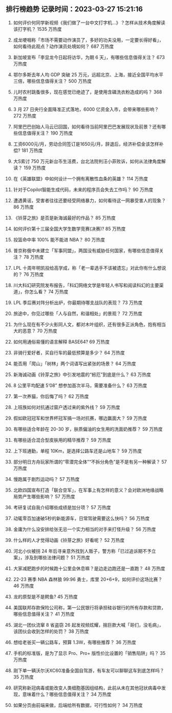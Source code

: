 
## 排行榜趋势 记录时间：2023-03-27 15:21:16
  
  1. 如何评价何同学新视频《我们做了一台中文打字机…》？怎样从技术角度解读该打字机？ 1535 万热度
    
  2. 成龙哽咽称「市场不需要动作演员了，多好的功夫没用，一定要长得好看」，如何看待此观点？动作演员处境如何？ 687 万热度
    
  3. 新加坡宣布「李显龙今日起将访华，为期 6 天」，有哪些信息值得关注？ 673 万热度
    
  4. 鄂尔多斯去年人均 GDP 突破 25 万元，远超北京、上海，接近全国平均水平三倍，哪些信息值得关注？ 500 万热度
    
  5. 儿时农村跳蚤很多，现在感觉已绝迹了，是使用含磷洗衣粉造成的吗？ 368 万热度
    
  6. 3 月 27 日央行全面降准正式落地，6000 亿资金入市，会带来哪些影响？ 272 万热度
    
  7. 阿里巴巴创始人马云已回国，如何看待当前阿里巴巴发展现状及前景？还有哪些信息值得关注？ 190 万热度
    
  8. 工资6000元/月，劳动合同签订是1650元/月，辞退后，经济补偿金该怎样补偿? 181 万热度
    
  9. 大S索讨 750 万元新台币生活费，台北法院判汪小菲败诉，如何从法律角度解读？ 159 万热度
    
  10. 在《英雄联盟》中如何设计一个拥有离散性血条的英雄？ 114 万热度
    
  11. 针对于Copilot智能生成代码，未来的程序员会失去工作吗？ 90 万热度
    
  12. 遭遇黄谣，受害者往往还要经受网络暴力，如何看待这一网暴受害人的现象？ 86 万热度
    
  13. 《铃芽之旅》是否是新海诚最好的作品？ 85 万热度
    
  14. 如何评价第十三届全国大学生数学竞赛(决赛)? 85 万热度
    
  15. 投篮命中率 100% 能不能进 NBA？ 80 万热度
    
  16. 普京称俄中未建立「军事同盟」，两国没有威胁任何国家，有哪些信息值得关注？ 78 万热度
    
  17. LPL 十周年明凯投给高学成，称「老一辈选手不该被遗忘」对此你有什么想说的？ 76 万热度
    
  18. 川大科幻研究院发布报告，「科幻网络文学是年轻人书写和阅读科幻的主要渠道」，你怎么看？ 74 万热度
    
  19. LPL 季后赛对阵分析出炉，你最期待哪支战队的表现？ 73 万热度
    
  20. 旅途中，你见过哪些「人与自然，和谐相处」的景观？ 72 万热度
    
  21. 为什么现在有不少火影同人文，都对木叶组织，还有很多正派角色，抱有相当大的恶意？ 70 万热度
    
  22. 如何用通俗易懂的语言解释 BASE64? 69 万热度
    
  23. 非骑行爱好者，买自行车的最低预算是多少？ 64 万热度
    
  24. 能否用「爬山」「树林」两个词语写出紧张的场景？ 64 万热度
    
  25. 新海诚动画《铃芽之旅》中引发地震的“蚓厄”到底是什么？ 63 万热度
    
  26. 8 公里平均配速 5‘08” 想参加首次半马，需要准备什么？ 63 万热度
    
  27. 第一次养猫，你后悔了吗？ 62 万热度
    
  28. 上班族如何对抗通过窗户透过来的紫外线？ 59 万热度
    
  29. 假如欧冠冠军和世界杯冠军搞一场对抗赛，哪边赢面大？ 59 万热度
    
  30. 有哪些适合年龄在 20-30 岁，肤质偏油的女生用的洗面奶推荐？ 59 万热度
    
  31. 有哪些适合混合型皮肤用的精华推荐？ 59 万热度
    
  32. 上下班通勤，单程 10Km，是选择公路车还是山地车？ 59 万热度
    
  33. 部分明日方舟玩家所谓的“零潜完全体”“不拆分角色”是不是有另一种解读？ 57 万热度
    
  34. 慢跑属于剧烈运动吗？ 57 万热度
    
  35. 北欧四国宣布打造「联合空军」，在军事上有怎样的意义？会对欧洲地缘战略局势产生哪些影响？ 57 万热度
    
  36. 考研复试自我介绍哪些成绩是加分项？ 57 万热度
    
  37. 动辄零百加速破5秒的新能源车，日常驾驶需要这么快吗？ 56 万热度
    
  38. 金庸为什么没安排给张无忌一个实力相当的对手来打怪升级？ 56 万热度
    
  39. 什么样的人才觉得动画《铃芽之旅》好看呢？ 52 万热度
    
  40. 河北小伙被拐 24 年后寻亲意外找到人贩子，警方称「已过追诉期不予立案」，涉及到哪些法律问题？ 51 万热度
    
  41. 大家减肥跑步的时候跑十公里会休息嘛？是边走边跑还是一直跑？ 48 万热度
    
  42. 22-23 赛季 NBA 森林狼 99:96 勇士，库里 20+6+9，如何评价这场比赛？ 46 万热度
    
  43. 龙的原型是不是鳄鱼? 45 万热度
    
  44. 美国联邦存款保险公司称，第一公民银行将承担硅谷银行的所有存款和贷款，哪些信息值得关注？ 41 万热度
    
  45. 湖北一团伙流窜 8 省盗窃 26 起发视频炫耀，揣巨款大喊「哥们，没毛病」，该团伙会收到怎样的处罚？ 38 万热度
    
  46. 想给老爸买一辆公路车，预算 1.3W，有哪些推荐？ 36 万热度
    
  47. 手机的标准版，是为了显示  Pro、Pro+ 版性价比设置的「销售陷阱」吗？ 35 万热度
    
  48. 刚下单一辆沃尔沃XC60准备全国自驾游，有车友可以聊聊这车到底怎样吗？ 35 万热度
    
  49. 研究称新冠病毒或能改变人类细胞基因组结构，此前从未在其他冠状病毒中发现，意味着什么？哪些信息值得关注？ 34 万热度
    
  50. 如果分页由前端来做，后端给所有数据，可行性如何？ 34 万热度
    